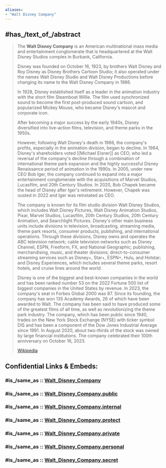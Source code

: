 ```yaml
---
aliases:
- "Walt Disney Company"
---
```


## #has_/text_of_/abstract 

> The **Walt Disney Company** is an American multinational 
> mass media and entertainment conglomerate 
> that is headquartered at the Walt Disney Studios complex in Burbank, California. 
> 
> Disney was founded on October 16, 1923, by brothers Walt Disney and Roy Disney 
> as Disney Brothers Cartoon Studio; it also operated under the names Walt Disney Studio 
> and Walt Disney Productions before changing its name to the Walt Disney Company in 1986. 
> 
> In 1928, Disney established itself as a leader in the animation industry 
> with the short film Steamboat Willie. 
> The film used synchronized sound to become the first post-produced sound cartoon, 
> and popularized Mickey Mouse, who became Disney's mascot and corporate icon.
>
> After becoming a major success by the early 1940s, 
> Disney diversified into live-action films, television, and theme parks in the 1950s. 
> 
> However, following Walt Disney's death in 1966, the company's profits, 
> especially in the animation division, began to decline. 
> In 1984, Disney's shareholders voted [[Michael Eisner]] as CEO, who led a reversal of the company's decline through a combination of international theme park expansion and the highly successful Disney Renaissance period of animation in the 1990s. In 2005, under new CEO Bob Iger, the company continued to expand into a major entertainment conglomerate with the acquisitions of Marvel Studios, Lucasfilm, and 20th Century Studios. In 2020, Bob Chapek became the head of Disney after Iger's retirement. However, Chapek was ousted in 2022 and Iger was reinstated as CEO.
>
> The company is known for its film studio division Walt Disney Studios, which includes Walt Disney Pictures, Walt Disney Animation Studios, Pixar, Marvel Studios, Lucasfilm, 20th Century Studios, 20th Century Animation, and Searchlight Pictures. Disney's other main business units include divisions in television, broadcasting, streaming media, theme park resorts, consumer products, publishing, and international operations. Through these divisions, Disney owns and operates the ABC television network; cable television networks such as Disney Channel, ESPN, Freeform, FX, and National Geographic; publishing, merchandising, music, and theater divisions; direct-to-consumer streaming services such as Disney+, Star+, ESPN+, Hulu, and Hotstar; and Disney Experiences, which includes several theme parks, resort hotels, and cruise lines around the world.
>
> Disney is one of the biggest and best-known companies in the world and has been ranked number 53 on the 2022 Fortune 500 list of biggest companies in the United States by revenue. In 2023, the company's seat in Forbes Global 2000 was 87. Since its founding, the company has won 135 Academy Awards, 26 of which have been awarded to Walt. The company has been said to have produced some of the greatest films of all time, as well as revolutionizing the theme park industry. The company, which has been public since 1940, trades on the New York Stock Exchange (NYSE) with ticker symbol DIS and has been a component of the Dow Jones Industrial Average since 1991. In August 2020, about two-thirds of the stock was owned by large financial institutions. The company celebrated their 100th anniversary on October 16, 2023.
>
> [Wikipedia](https://en.wikipedia.org/wiki/The%20Walt%20Disney%20Company)


## Confidential Links & Embeds: 

### #is_/same_as :: [Walt_Disney_Company](/_Standards/Society/Communication/Media/Movie/Movie-Genre/Media-Corporations/Streaming_Services/Walt_Disney_Company.md) 

### #is_/same_as :: [Walt_Disney_Company.public](/_public/Society/Communication/Media/Movie/Movie-Genre/Media-Corporations/Streaming_Services/Walt_Disney_Company.public.md) 

### #is_/same_as :: [Walt_Disney_Company.internal](/_internal/Society/Communication/Media/Movie/Movie-Genre/Media-Corporations/Streaming_Services/Walt_Disney_Company.internal.md) 

### #is_/same_as :: [Walt_Disney_Company.protect](/_protect/Society/Communication/Media/Movie/Movie-Genre/Media-Corporations/Streaming_Services/Walt_Disney_Company.protect.md) 

### #is_/same_as :: [Walt_Disney_Company.private](/_private/Society/Communication/Media/Movie/Movie-Genre/Media-Corporations/Streaming_Services/Walt_Disney_Company.private.md) 

### #is_/same_as :: [Walt_Disney_Company.personal](/_personal/Society/Communication/Media/Movie/Movie-Genre/Media-Corporations/Streaming_Services/Walt_Disney_Company.personal.md) 

### #is_/same_as :: [Walt_Disney_Company.secret](/_secret/Society/Communication/Media/Movie/Movie-Genre/Media-Corporations/Streaming_Services/Walt_Disney_Company.secret.md)

